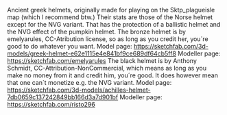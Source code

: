 Ancient greek helmets, originally made for playing on the Sktp_plagueisle map (which I recommend btw.) Their stats are those of the Norse helmet except for the NVG variant. That has the protection of a ballistic helmet and the NVG effect of the pumpkin helmet.
The bronze helmet is by emelyarules, CC-Atribution license, so as long as you credit her, you´re good to do whatever you want.
Model page: https://sketchfab.com/3d-models/greek-helmet-e62e1115e4e841bf9ce689df64cb5ff8
Modeller page: https://sketchfab.com/emelyarules
The black helmet is by Anthony Schmidt, CC-Attribution-NonCommercial, which means as long as you make no money from it and credit him, you´re good. It does however mean that one can´t monetize e.g. the NVG variant.
Model page: https://sketchfab.com/3d-models/achilles-helmet-7db0659c137242849bb166d3a7d901bf
Modeller page: https://sketchfab.com/risto296
